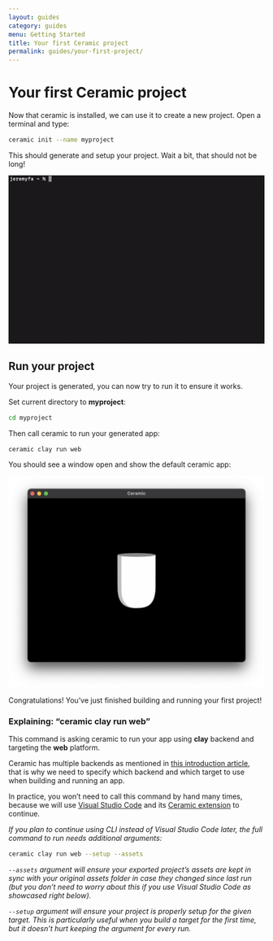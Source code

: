 ```yaml
---
layout: guides
category: guides
menu: Getting Started
title: Your first Ceramic project
permalink: guides/your-first-project/
---
```

# Your first Ceramic project

Now that ceramic is installed, we can use it to create a new project. Open a terminal and type:

```bash
ceramic init --name myproject
```

This should generate and setup your project. Wait a bit, that should not be long!

![Ceramic init](/static/img/ceramic-init.gif)

## Run your project

Your project is generated, you can now try to run it to ensure it works.

Set current directory to **myproject**:

```bash
cd myproject
```

Then call ceramic to run your generated app:

```bash
ceramic clay run web
```

You should see a window open and show the default ceramic app:

![Ceramic window](/static/img/ceramic-window-1.png)

Congratulations! You’ve just finished building and running your first project!

### Explaining: “ceramic clay run web”

This command is asking ceramic to run your app using **clay** backend and targeting the **web** platform.

Ceramic has multiple backends as mentioned in [this introduction article](https://jeremyfa.com/what-is-ceramic-engine/), that is why we need to specify which backend and which target to use when building and running an app.

In practice, you won’t need to call this command by hand many times, because we will use [Visual Studio Code](https://code.visualstudio.com/) and its [Ceramic extension](https://marketplace.visualstudio.com/items?itemName=jeremyfa.ceramic) to continue.

_If you plan to continue using CLI instead of Visual Studio Code later, the full command to run needs additional arguments:_

```bash
ceramic clay run web --setup --assets
```

_`--assets` argument will ensure your exported project’s assets are kept in sync with your original assets folder in case they changed since last run (but you don’t need to worry about this if you use Visual Studio Code as showcased right below)._

_`--setup` argument will ensure your project is properly setup for the given target. This is particularly useful when you build a target for the first time, but it doesn’t hurt keeping the argument for every run._